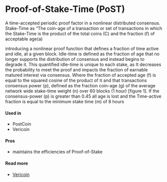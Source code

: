 # Proof-of-Stake-Time \(PoST\)

A time-accepted periodic proof factor in a nonlinear distributed consensus. Stake-Time as “The coin-age of a transaction or set of transactions in which the Stake-Time is the product of the total coins \(C\) and the fraction \(f\) of acceptable age\(a\)

introducing a nonlinear proof function that defines a fraction of time active and idle, at a given block. Idle-time is defined as the fraction of age that no longer supports the distribution of consensus and instead begins to degrade it. This quantified idle-time is unique to each stake, as It decreases the probability to meet the proof and impacts the fraction of earnable matured interest via consensus. Where the fraction of accepted age \(f\) is equal to the squared cosine of the product of π and that transactions consensus power \(p\), defined as the fraction coin-age \(g\) of the average network wide stake-time weight \(n\) over 60 blocks \(1 hour\) \[figure 1\]. If the consensus-power \(p\) is greater than 0.45 all age is lost and the Time-active fraction is equal to the minimum stake time \(m\) of 8 hours

#### Used in

* PostCoin
* Vericoin

#### Pros

* maintains the efficiencies of Proof-of-Stake

#### Read more

* [Vericoin](https://vericoin.info)

